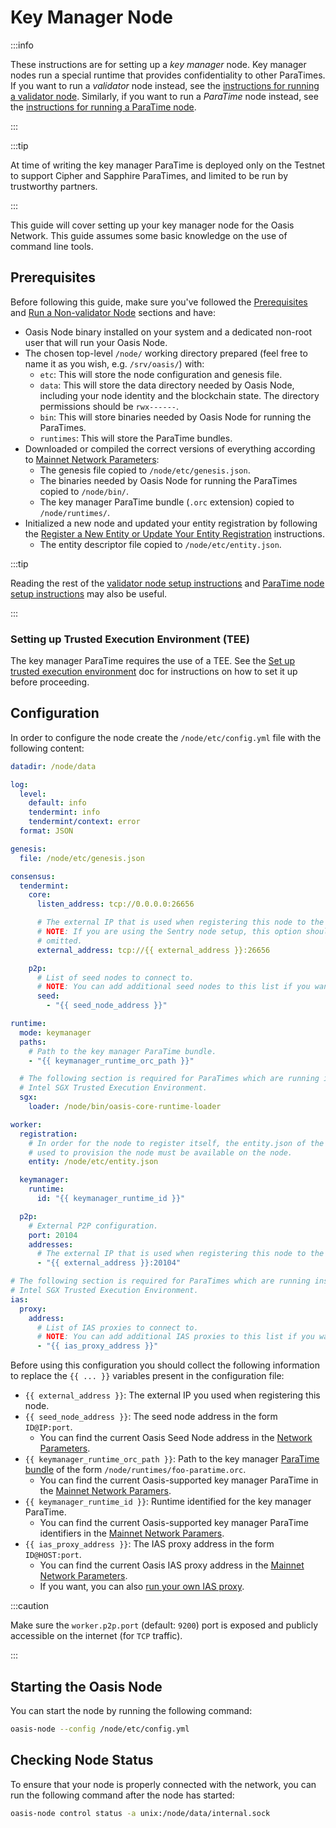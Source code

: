 # Key Manager Node

:::info

These instructions are for setting up a _key manager_ node. Key manager nodes run a special runtime that provides confidentiality to other ParaTimes. If you want to run a _validator_ node instead, see the [instructions for running a validator node](../validator-node.mdx). Similarly, if you want to run a _ParaTime_ node instead, see the [instructions for running a ParaTime node](../paratime-node.mdx).

:::

:::tip

At time of writing the key manager ParaTime is deployed only on the Testnet to support Cipher and Sapphire ParaTimes, and limited to be run by trustworthy partners.

:::

This guide will cover setting up your key manager node for the Oasis Network. This guide assumes some basic knowledge on the use of command line tools.

## Prerequisites

Before following this guide, make sure you've followed the [Prerequisites](../prerequisites) and [Run a Non-validator Node](../non-validator-node.md) sections and have:

* Oasis Node binary installed on your system and a dedicated non-root user that will run your Oasis Node.
* The chosen top-level `/node/` working directory prepared (feel free to name it as you wish, e.g. `/srv/oasis/`) with:
  * `etc`: This will store the node configuration and genesis file.
  * `data`: This will store the data directory needed by Oasis Node, including your node identity and the blockchain state. The directory permissions should be `rwx------`.
  * `bin`: This will store binaries needed by Oasis Node for running the ParaTimes.
  * `runtimes`: This will store the ParaTime bundles.
* Downloaded or compiled the correct versions of everything according to [Mainnet Network Parameters](../../mainnet/README.md):
  * The genesis file copied to `/node/etc/genesis.json`.
  * The binaries needed by Oasis Node for running the ParaTimes copied to `/node/bin/`.
  * The key manager ParaTime bundle (`.orc` extension) copied to `/node/runtimes/`.
* Initialized a new node and updated your entity registration by following the [Register a New Entity or Update Your Entity Registration](../paratime-node.mdx#register-a-new-entity-or-update-your-entity-registration) instructions.
  * The entity descriptor file copied to `/node/etc/entity.json`.

:::tip

Reading the rest of the [validator node setup instructions](../validator-node.mdx) and [ParaTime node setup instructions](../paratime-node.mdx) may also be useful.

:::

### Setting up Trusted Execution Environment (TEE)

The key manager ParaTime requires the use of a TEE. See the [Set up trusted execution environment](../prerequisites/set-up-trusted-execution-environment-tee.md) doc for instructions on how to set it up before proceeding.

## Configuration

In order to configure the node create the `/node/etc/config.yml` file with the following content:

```yaml
datadir: /node/data

log:
  level:
    default: info
    tendermint: info
    tendermint/context: error
  format: JSON

genesis:
  file: /node/etc/genesis.json

consensus:
  tendermint:
    core:
      listen_address: tcp://0.0.0.0:26656

      # The external IP that is used when registering this node to the network.
      # NOTE: If you are using the Sentry node setup, this option should be
      # omitted.
      external_address: tcp://{{ external_address }}:26656

    p2p:
      # List of seed nodes to connect to.
      # NOTE: You can add additional seed nodes to this list if you want.
      seed:
        - "{{ seed_node_address }}"

runtime:
  mode: keymanager
  paths:
    # Path to the key manager ParaTime bundle.
    - "{{ keymanager_runtime_orc_path }}"

  # The following section is required for ParaTimes which are running inside the
  # Intel SGX Trusted Execution Environment.
  sgx:
    loader: /node/bin/oasis-core-runtime-loader

worker:
  registration:
    # In order for the node to register itself, the entity.json of the entity
    # used to provision the node must be available on the node.
    entity: /node/etc/entity.json

  keymanager:
    runtime:
      id: "{{ keymanager_runtime_id }}"

  p2p:
    # External P2P configuration.
    port: 20104
    addresses:
      # The external IP that is used when registering this node to the network.
      - "{{ external_address }}:20104"

# The following section is required for ParaTimes which are running inside the
# Intel SGX Trusted Execution Environment.
ias:
  proxy:
    address:
      # List of IAS proxies to connect to.
      # NOTE: You can add additional IAS proxies to this list if you want.
      - "{{ ias_proxy_address }}"
```

Before using this configuration you should collect the following information to replace the `{{ ... }}` variables present in the configuration file:

* `{{ external_address }}`: The external IP you used when registering this node.
* `{{ seed_node_address }}`: The seed node address in the form `ID@IP:port`.
  * You can find the current Oasis Seed Node address in the [Network Parameters](../../mainnet/README.md).
* `{{ keymanager_runtime_orc_path }}`: Path to the key manager [ParaTime bundle](../paratime-node.mdx#the-paratime-bundle) of the form `/node/runtimes/foo-paratime.orc`.
  * You can find the current Oasis-supported key manager ParaTime in the [Mainnet Network Paramers](../../mainnet/README.md#paratimes).
* `{{ keymanager_runtime_id }}`: Runtime identified for the key manager ParaTime.
  * You can find the current Oasis-supported key manager ParaTime identifiers in the [Mainnet Network Paramers](../../mainnet/README.md#paratimes).
* `{{ ias_proxy_address }}`: The IAS proxy address in the form `ID@HOST:port`.
  * You can find the current Oasis IAS proxy address in the [Mainnet Network Parameters](../../mainnet/README.md#cipher-paratime).
  * If you want, you can also [run your own IAS proxy](../ias-proxy.md).

:::caution

Make sure the `worker.p2p.port` (default: `9200`) port is exposed and publicly
accessible on the internet (for `TCP` traffic).

:::

## Starting the Oasis Node

You can start the node by running the following command:

```bash
oasis-node --config /node/etc/config.yml
```

## Checking Node Status

To ensure that your node is properly connected with the network, you can run the following command after the node has started:

```bash
oasis-node control status -a unix:/node/data/internal.sock
```
